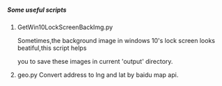 ##### Some useful scripts

1. GetWin10LockScreenBackImg.py

   Sometimes,the background image in windows 10's lock screen looks beatiful,this script helps

   you to save these images in current 'output' directory.
2. geo.py
    Convert address to lng and lat by baidu map api.
